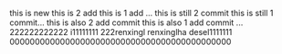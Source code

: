 this is new
this is 2 add 
this is 1 add ...
this is still 2 commit 
this is still 1 commit... 
this is also 2 add commit
this is also 1 add commit ...
222222222222
i11111111
222renxingl  renxinglha  desel1111111
00000000000000000000000000000000000000000000
